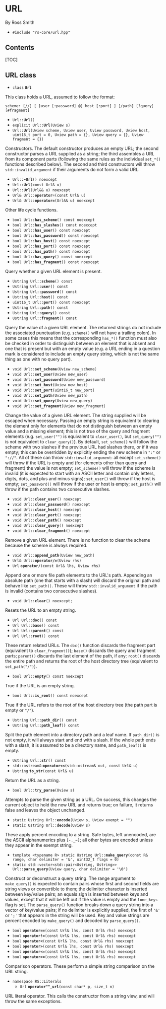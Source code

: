 # URL #

By Ross Smith

* `#include "rs-core/url.hpp"`

## Contents ##

[TOC]

## URL class ##

* `class` **`Url`**

This class holds a URL, assumed to follow the format:

    scheme: [//] [ [user [:password] @] host [:port] ] [/path] [?query] [#fragment]

* `Url::`**`Url`**`()`
* `explicit Url::`**`Url`**`(Uview s)`
* `Url::`**`Url`**`(Uview scheme, Uview user, Uview password, Uview host, uint16_t port = 0, Uview path = {}, Uview query = {}, Uview fragment = {})`

Constructors. The default constructor produces an empty URL; the second
constructor parses a URL supplied as a string; the third assembles a URL from
its component parts (following the same rules as the individual `set_*()`
functions described below). The second and third constructors will throw
`std::invalid_argument` if their arguments do not form a valid URL.

* `Url::`**`~Url`**`() noexcept`
* `Url::`**`Url`**`(const Url& u)`
* `Url::`**`Url`**`(Url&& u) noexcept`
* `Url& Url::`**`operator=`**`(const Url& u)`
* `Url& Url::`**`operator=`**`(Url&& u) noexcept`

Other life cycle functions.

* `bool Url::`**`has_scheme`**`() const noexcept`
* `bool Url::`**`has_slashes`**`() const noexcept`
* `bool Url::`**`has_user`**`() const noexcept`
* `bool Url::`**`has_password`**`() const noexcept`
* `bool Url::`**`has_host`**`() const noexcept`
* `bool Url::`**`has_port`**`() const noexcept`
* `bool Url::`**`has_path`**`() const noexcept`
* `bool Url::`**`has_query`**`() const noexcept`
* `bool Url::`**`has_fragment`**`() const noexcept`

Query whether a given URL element is present.

* `Ustring Url::`**`scheme`**`() const`
* `Ustring Url::`**`user`**`() const`
* `Ustring Url::`**`password`**`() const`
* `Ustring Url::`**`host`**`() const`
* `uint16_t Url::`**`port`**`() const noexcept`
* `Ustring Url::`**`path`**`() const`
* `Ustring Url::`**`query`**`() const`
* `Ustring Url::`**`fragment`**`() const`

Query the value of a given URL element. The returned strings do not include
the associated punctuation (e.g. `scheme()` will not have a trailing colon).
In some cases this means that the corresponding `has_*()` function must also
be checked in order to distinguish between an element that is absent and one
that is present but with an empty value (e.g. a URL ending in a question mark
is considered to include an empty query string, which is not the same thing as
one with no query part).

* `void Url::`**`set_scheme`**`(Uview new_scheme)`
* `void Url::`**`set_user`**`(Uview new_user)`
* `void Url::`**`set_password`**`(Uview new_password)`
* `void Url::`**`set_host`**`(Uview new_host)`
* `void Url::`**`set_port`**`(uint16_t new_port)`
* `void Url::`**`set_path`**`(Uview new_path)`
* `void Url::`**`set_query`**`(Uview new_query)`
* `void Url::`**`set_fragment`**`(Uview new_fragment)`

Change the value of a given URL element. The string supplied will be escaped
when necessary. Passing an empty string is equivalent to clearing the element
only for elements that do not distinguish between an empty value and a missing
element; this is not true of the query and fragment elements (e.g.
`set_user("")` is equivalent to `clear_user()`, but `set_query("")` is not
equivalent to `clear_query()`). By default, `set_scheme()` will follow the
scheme with two slashes if the previous URL had slashes there, or if it was
empty; this can be overridden by explicitly ending the new scheme in `":"` or
`"://"`. All of these can throw `std::invalid_argument`: all except
`set_scheme()` will throw if the URL is empty and (for elements other than
query and fragment) the value is not empty; `set_scheme()` will throw if the
scheme is invalid (it is expected to start with an ASCII letter and contain
only letters, digits, dots, and plus and minus signs); `set_user()` will throw
if the host is empty; `set_password()` will throw if the user or host is
empty; `set_path()` will throw if the path contains two consecutive slashes.

* `void Url::`**`clear_user`**`() noexcept`
* `void Url::`**`clear_password`**`() noexcept`
* `void Url::`**`clear_host`**`() noexcept`
* `void Url::`**`clear_port`**`() noexcept`
* `void Url::`**`clear_path`**`() noexcept`
* `void Url::`**`clear_query`**`() noexcept`
* `void Url::`**`clear_fragment`**`() noexcept`

Remove a given URL element. There is no function to clear the scheme because
the scheme is always required.

* `void Url::`**`append_path`**`(Uview new_path)`
* `Url& Url::`**`operator/=`**`(Uview rhs)`
* `Url` **`operator/`**`(const Url& lhs, Uview rhs)`

Append one or more file path elements to the URL's path. Appending an absolute
path (one that starts with a slash) will discard the original path and behave
like `set_path()`. These will throw `std::invalid_argument` if the path is
invalid (contains two consecutive slashes).

* `void Url::`**`clear`**`() noexcept;`

Resets the URL to an empty string.

* `Url Url::`**`doc`**`() const`
* `Url Url::`**`base`**`() const`
* `Url Url::`**`parent`**`() const`
* `Url Url::`**`root`**`() const`

These return related URLs. The `doc()` function discards the fragment part
(equivalent to `clear_fragment()`); `base()` discards the query and fragment
parts; `parent()` discards the last element of the path, if any; `root()`
discards the entire path and returns the root of the host directory tree
(equivalent to `set_path("/")`).

* `bool Url::`**`empty`**`() const noexcept`

True if the URL is an empty string.

* `bool Url::`**`is_root`**`() const noexcept`

True if the URL refers to the root of the host directory tree (the path part
is empty or `"/"`).

* `Ustring Url::`**`path_dir`**`() const`
* `Ustring Url::`**`path_leaf`**`() const`

Split the path element into a directory path and a leaf name. If `path_dir()`
is not empty, it will always start and end with a slash. If the whole path
ends with a slash, it is assumed to be a directory name, and `path_leaf()` is
empty.

* `Ustring Url::`**`str`**`() const`
* `std::ostream&` **`operator<<`**`(std::ostream& out, const Url& u)`
* `Ustring` **`to_str`**`(const Url& u)`

Return the URL as a string.

* `bool Url::`**`try_parse`**`(Uview s)`

Attempts to parse the given string as a URL. On success, this changes the
current object to hold the new URL and returns true; on failure, it returns
false and leaves the object unchanged.

* `static Ustring Url::`**`encode`**`(Uview s, Uview exempt = "")`
* `static Ustring Url::`**`decode`**`(Uview s)`

These apply percent encoding to a string. Safe bytes, left unencoded, are the
ASCII alphanumerics plus `[-._~]`; all other bytes are encoded unless they
appear in the exempt string.

* `template <typename R> static Ustring Url::`**`make_query`**`(const R& range, char delimiter = '&', uint32_t flags = 0)`
* `static std::vector<std::pair<Ustring, Ustring>> Url::`**`parse_query`**`(Uview query, char delimiter = '\0')`

Construct or deconstruct a query string. The range argument to `make_query()`
is expected to contain pairs whose first and second fields are string views or
convertible to them; the delimiter character is inserted between key/value
pairs; an equals sign is inserted between keys and values, except that it will
be left out if the value is empty and the `lone_keys` flag is set. The
`parse_query()` function breaks down a query string into a vector of key/value
pairs; if no delimiter is explicitly supplied, the first of `'&'` or `';'`
that appears in the string will be used. Key and value strings are percent
encoded by `make_query()` and decoded by `parse_query()`.

* `bool` **`operator==`**`(const Url& lhs, const Url& rhs) noexcept`
* `bool` **`operator!=`**`(const Url& lhs, const Url& rhs) noexcept`
* `bool` **`operator<`**`(const Url& lhs, const Url& rhs) noexcept`
* `bool` **`operator>`**`(const Url& lhs, const Url& rhs) noexcept`
* `bool` **`operator<=`**`(const Url& lhs, const Url& rhs) noexcept`
* `bool` **`operator>=`**`(const Url& lhs, const Url& rhs) noexcept`

Comparison operators. These perform a simple string comparison on the URL
string.

* `namespace RS::Literals`
    * `Url` **`operator""_url`**`(const char* p, size_t n)`

URL literal operator. This calls the constructor from a string view,
and will throw the same exceptions.
